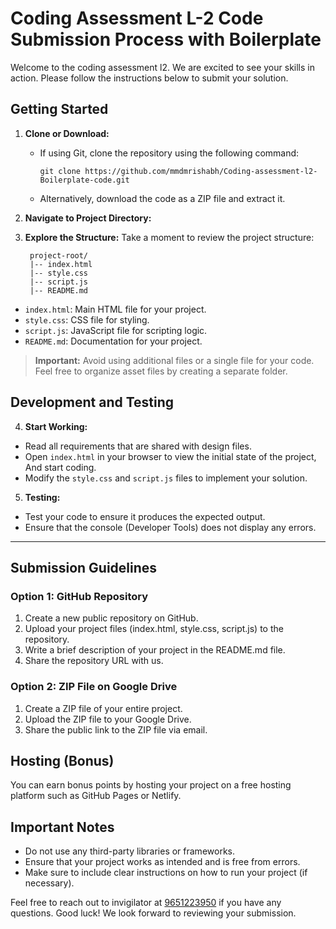 # Coding Assessment L-2 Code Submission Process with Boilerplate

Welcome to the coding assessment l2. We are excited to see your skills in action. Please follow the instructions below to submit your solution.

## Getting Started

1. **Clone or Download:**
   - If using Git, clone the repository using the following command:
     ```
     git clone https://github.com/mmdmrishabh/Coding-assessment-l2-Boilerplate-code.git
     ```
   - Alternatively, download the code as a ZIP file and extract it.

2. **Navigate to Project Directory:**

3. **Explore the Structure:**
Take a moment to review the project structure:

        project-root/
        |-- index.html
        |-- style.css
        |-- script.js
        |-- README.md
- `index.html`: Main HTML file for your project.
- `style.css`: CSS file for styling.
- `script.js`: JavaScript file for scripting logic.
- `README.md`: Documentation for your project.
  
> **Important:** Avoid using additional files or a single file for your code. Feel free to organize asset files by creating a separate folder.

## Development and Testing

4. **Start Working:**
- Read all requirements that are shared with design files.
- Open `index.html` in your browser to view the initial state of the project, And start coding.
- Modify the `style.css` and `script.js` files to implement your solution.
5. **Testing:**
- Test your code to ensure it produces the expected output.
- Ensure that the console (Developer Tools) does not display any errors.


---
## Submission Guidelines

### Option 1: GitHub Repository

1. Create a new public repository on GitHub.
2. Upload your project files (index.html, style.css, script.js) to the repository.
3. Write a brief description of your project in the README.md file.
4. Share the repository URL with us.

### Option 2: ZIP File on Google Drive

1. Create a ZIP file of your entire project.
2. Upload the ZIP file to your Google Drive.
3. Share the public link to the ZIP file via email.

## Hosting (Bonus)
You can earn bonus points by hosting your project on a free hosting platform such as GitHub Pages or Netlify.

## Important Notes

- Do not use any third-party libraries or frameworks.
- Ensure that your project works as intended and is free from errors.
- Make sure to include clear instructions on how to run your project (if necessary).

Feel free to reach out to invigilator at [9651223950]() if you have any questions. Good luck! We look forward to reviewing your submission.
